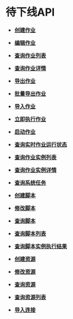 # 待下线API<a name="dgc_02_0083"></a>

-   **[创建作业](创建作业.md)**  

-   **[编辑作业](编辑作业.md)**  

-   **[查询作业列表](查询作业列表.md)**  

-   **[查询作业详情](查询作业详情.md)**  

-   **[导出作业](导出作业.md)**  

-   **[批量导出作业](批量导出作业.md)**  

-   **[导入作业](导入作业.md)**  

-   **[立即执行作业](立即执行作业.md)**  

-   **[启动作业](启动作业-4.md)**  

-   **[查询实时作业运行状态](查询实时作业运行状态.md)**  

-   **[查询作业实例列表](查询作业实例列表.md)**  

-   **[查询作业实例详情](查询作业实例详情.md)**  

-   **[查询系统任务](查询系统任务.md)**  

-   **[创建脚本](创建脚本.md)**  

-   **[修改脚本](修改脚本.md)**  

-   **[查询脚本](查询脚本.md)**  

-   **[查询脚本列表](查询脚本列表.md)**  

-   **[查询脚本实例执行结果](查询脚本实例执行结果.md)**  

-   **[创建资源](创建资源.md)**  

-   **[修改资源](修改资源.md)**  

-   **[查询资源](查询资源.md)**  

-   **[查询资源列表](查询资源列表.md)**  

-   **[导入连接](导入连接.md)**  


